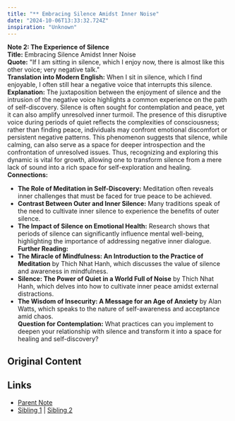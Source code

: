 ```yaml
---
title: "** Embracing Silence Amidst Inner Noise"
date: "2024-10-06T13:33:32.724Z"
inspiration: "Unknown"
---
```



**Note 2: The Experience of Silence**  
**Title:** Embracing Silence Amidst Inner Noise  
**Quote:** "If I am sitting in silence, which I enjoy now, there is almost like this other voice; very negative talk."  
**Translation into Modern English:** When I sit in silence, which I find enjoyable, I often still hear a negative voice that interrupts this silence.  
**Explanation:** The juxtaposition between the enjoyment of silence and the intrusion of the negative voice highlights a common experience on the path of self-discovery. Silence is often sought for contemplation and peace, yet it can also amplify unresolved inner turmoil. The presence of this disruptive voice during periods of quiet reflects the complexities of consciousness; rather than finding peace, individuals may confront emotional discomfort or persistent negative patterns. This phenomenon suggests that silence, while calming, can also serve as a space for deeper introspection and the confrontation of unresolved issues. Thus, recognizing and exploring this dynamic is vital for growth, allowing one to transform silence from a mere lack of sound into a rich space for self-exploration and healing.  
**Connections:**  
- **The Role of Meditation in Self-Discovery:** Meditation often reveals inner challenges that must be faced for true peace to be achieved.  
- **Contrast Between Outer and Inner Silence:** Many traditions speak of the need to cultivate inner silence to experience the benefits of outer silence.  
- **The Impact of Silence on Emotional Health:** Research shows that periods of silence can significantly influence mental well-being, highlighting the importance of addressing negative inner dialogue.  
**Further Reading:**  
- **The Miracle of Mindfulness: An Introduction to the Practice of Meditation** by Thich Nhat Hanh, which discusses the value of silence and awareness in mindfulness.  
- **Silence: The Power of Quiet in a World Full of Noise** by Thich Nhat Hanh, which delves into how to cultivate inner peace amidst external distractions.  
- **The Wisdom of Insecurity: A Message for an Age of Anxiety** by Alan Watts, which speaks to the nature of self-awareness and acceptance amid chaos.  
**Question for Contemplation:** What practices can you implement to deepen your relationship with silence and transform it into a space for healing and self-discovery? 



## Original Content



## Links

- [Parent Note](/parent-note.md)
- [Sibling 1](/zettel1.md) | [Sibling 2](/zettel2.md)
